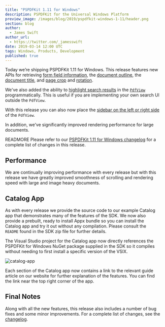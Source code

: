 ```yaml
---
title: "PSPDFKit 1.11 for Windows"
description: PSPDFKit for the Universal Windows Platform
preview_image: /images/blog/2019/pspdfkit-windows-1-11/header.png
section: blog
author:
  - James Swift
author_url:
  - https://twitter.com/_jamesswift
date: 2019-03-14 12:00 UTC
tags: Windows, Products, Development
published: true
---
```


Today we’re shipping PSPDFKit 1.11 for Windows. This release features new APIs for retrieving [form field information][form-field], the [document outline][outline], the [document title][title], and [page crop][crop] and [rotation][rotation].

We've also added the ability to [highlight search results][highlight] in the [`PdfView`][pdfview] programmatically. This is useful if you are implementing your own search UI outside the `PdfView`.

With this release you can also now place the [sidebar on the left or right side][sidebar] of the `PdfView`.

In addition, we've significantly improved rendering performance for large documents.

READMORE Please refer to our [PSPDFKit 1.11 for Windows changelog][changelog] for a complete list of changes in this release.

## Performance

We are continually improving performance with every release but with this release we have greatly improved smoothness of scrolling and rendering speed with large and image heavy documents.

## Catalog App

As with every release we provide the source code to our example Catalog app that demonstrates many of the features of the SDK. We now also provide a prebuilt, ready to install Appx bundle so you can install the Catalog app and try it out without any compilation. Please consult the `README` found in the SDK zip file for further details.

The Visual Studio project for the Catalog app now directly references the PSPDFKit for Windows NuGet package supplied in the SDK so it compiles without needing to first install a specific version of the VSIX.

![catalog-app](/images/blog/2019/pspdfkit-windows-1-11/catalog.jpg)

Each section of the Catalog app now contains a link to the relevant guide article on our website for further explanation of the features. You can find the link near the top right corner of the app.

## Final Notes

Along with all the new features, this release also includes a number of bug fixes and some minor improvements. For a complete list of changes, see the [changelog][].

[changelog]: /changelog/windows/#1.11.0
[pdfview]: /api/windows/PSPDFKit/PSPDFKit.UI.PdfView.html
[sidebar]: /api/windows/PSPDFKit/PSPDFKit.UI.PdfView.html#PSPDFKit_UI_PdfView_SidebarPlacement
[form-field]: /api/windows/PSPDFKit/PSPDFKit.Pdf.Document.html#PSPDFKit_Pdf_Document_GetFormFieldsAsync
[outline]: /api/windows/PSPDFKit/PSPDFKit.Pdf.Document.html#PSPDFKit_Pdf_Document_GetDocumentOutline
[title]: /api/windows/PSPDFKit/PSPDFKit.Pdf.Document.html#PSPDFKit_Pdf_Document_GetTitleAsync
[crop]: /api/windows/PSPDFKit/PSPDFKit.Pdf.Document.html#PSPDFKit_Pdf_Document_GetPageBoxAsync_System_Int32_PSPDFKitFoundation_Pdf_BoxType_
[rotation]: /api/windows/PSPDFKit/PSPDFKit.Pdf.Document.html#PSPDFKit_Pdf_Document_GetPageRotationAsync_System_Int32_
[highlight]: /api/windows/PSPDFKit/PSPDFKit.UI.Controller.html#PSPDFKit_UI_Controller_HighlightResultsAsync_System_Collections_Generic_IEnumerable_PSPDFKitFoundation_Search_IResult__
